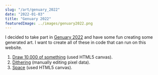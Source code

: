 ```yaml
---
slug: "/art/genuary_2022"
date: "2022-01-03"
title: "Genuary 2022"
featuredImage: ../images/genuary2022.png
---
```


I decided to take part in [Genuary 2022](http://genuary.art/) and have some fun creating some generated art. I want to create all of these in code that can run on this website.

1. [Draw 10,000 of something](/art/genuary_2022/1) (used HTML5 canvas).
2. [Dithering](/art/genuary_2022/2) (manually editing pixel data).
3. [Space](/art/genuary_2022/3) (used HTML5 canvas).